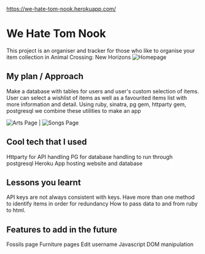 https://we-hate-tom-nook.herokuapp.com/

# We Hate Tom Nook
This project is an organiser and tracker for those who like to organise your item collection in Animal Crossing: New Horizons
![Homepage](https://imgur.com/zLv86we.png)

## My plan / Approach
Make a database with tables for users and user's custom selection of items.
User can select a wishlist of items as well as a favourited items list with more information and detail.
Using ruby, sinatra, pg gem, httparty gem, postgresql we combine these utilities to make an app

![Arts Page](https://imgur.com/AzHclXp.png)  |  ![Songs Page](https://imgur.com/DiF14e5.png)
## Cool tech that I used

Httparty for API handling
PG for database handling to run through postgresql
Heroku App hosting website and database

## Lessons you learnt

API keys are not always consistent with keys.
Have more than one method to identify items in order for redundancy
How to pass data to and from ruby to html.

## Features to add in the future
Fossils page
Furniture pages
Edit username
Javascript DOM manipulation
